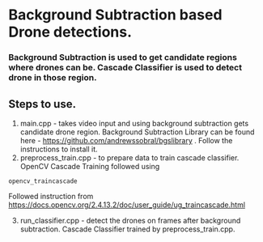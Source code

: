 # Background Subtraction based Drone detections.
### Background Subtraction is used to get candidate regions where drones can be. Cascade Classifier is used to detect drone in those region.

## Steps to use.


1. main.cpp - takes video input and using background subtraction gets candidate drone region. Background Subtraction Library can be found here - 
https://github.com/andrewssobral/bgslibrary  . Follow the instructions to install it.
2. preprocess_train.cpp - to prepare data to train cascade classifier. OpenCV Cascade Training followed using
```
opencv_traincascade
```
Followed instruction from https://docs.opencv.org/2.4.13.2/doc/user_guide/ug_traincascade.html

3. run_classifier.cpp - detect the drones on frames after background subtraction. Cascade Classifier trained by preprocess_train.cpp.
